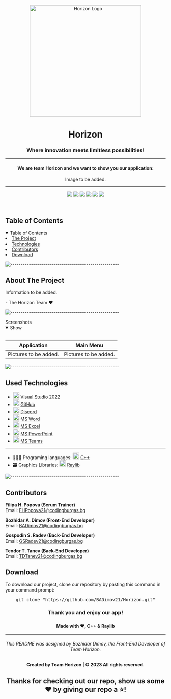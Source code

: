 <p align="center">
     <img align="center" src="https://cdn.discordapp.com/attachments/1184487440862433320/1191434569354854400/c934e711-5052-4b11-9c7c-9de9d48d5d9a-removebg-preview_auto_x2-removebg-preview.png?ex=65a56ce9&is=6592f7e9&hm=0c765e79f80b10bda3a1ca696bd5d2502bf02b0d4151e8b877c1abe6d69a9f03&" alt="Horizon Logo" width="350", height="350">
</p>
    
<h1 align="center"> Horizon </h1>
<h3 align="center"> Where innovation meets limitless possibilities! </h3>  
    
<hr>
    <h4 align="center">We are team Horizon and we want to show you our application:</h4>
<p align="center">    
    <p align="center">Image to be added.</p>
</p>
<hr>
    
<p align="center">
    <img src = "https://img.shields.io/github/languages/count/BADimov21/Horizon?style=for-the-badge">
    <img src = "https://img.shields.io/github/contributors/BADimov21/Horizon?style=for-the-badge">
    <img src = "https://img.shields.io/github/repo-size/BADimov21/Horizon?style=for-the-badge">
    <img src = "https://img.shields.io/github/last-commit/BADimov21/Horizon?style=for-the-badge">
    <img src = "https://img.shields.io/github/languages/top/BADimov21/Horizon?style=for-the-badge">
    <img src = "https://img.shields.io/github/issues-closed/BADimov21/Horizon?style=for-the-badge">
<p>
<br>
    
<!-- TABLE OF CONTENTS -->
<h2 id="table-of-contents">Table of Contents</h2>
    
<details open="open">
    <summary>Table of Contents</summary>
    <li><a href="#about-the-project">  The Project</a></li>
    <li><a href="#used-technologies">  Technologies</a></li>
    <li><a href="#contributors">   Contributors</a></li>
    <li><a href="#download">    Download</a></li>
</details>
    
![-----------------------------------------------------](https://raw.githubusercontent.com/andreasbm/readme/master/assets/lines/rainbow.png)
    
<!-- ABOUT THE PROJECT -->
<h2 id="about-the-project">About The Project</h2>
    
<p align="justify">
    Information to be added.
</p>
<p> - The Horizon Team ❤️</p>
    
    
![-----------------------------------------------------](https://raw.githubusercontent.com/andreasbm/readme/master/assets/lines/rainbow.png)
    
<summary>Screenshots</summary>
<details open="open">
<summary>Show</summary>
<br>
    
    
|                               Application                             |                               Main Menu                                |
| :-------------------------------------------------------------------: | :--------------------------------------------------------------------: |
| Pictures to be added.                                                 | Pictures to be added.                                                  |

    
</details>
    
</td></tr></table>
<p></p>
    
![-----------------------------------------------------](https://raw.githubusercontent.com/andreasbm/readme/master/assets/lines/rainbow.png)
    
##  Used Technologies
- <img src="https://upload.wikimedia.org/wikipedia/commons/thumb/2/2c/Visual_Studio_Icon_2022.svg/1200px-Visual_Studio_Icon_2022.svg.png" width="20" alt="Visual Studio 2022 Logo"> <a href="https://visualstudio.microsoft.com/vs/">Visual Studio 2022</a>
- <img src="https://github.githubassets.com/images/modules/logos_page/GitHub-Mark.png" width="20" alt="GitHub Logo"> <a href="https://github.com/">GitHub</a>
- <img src="https://www.freepnglogos.com/uploads/discord-logo-png/concours-discord-cartes-voeux-fortnite-france-6.png" width="20" alt="Discord Logo"> <a href="https://discord.com/">Discord</a>
- <img src="https://upload.wikimedia.org/wikipedia/commons/thumb/f/fd/Microsoft_Office_Word_%282019%E2%80%93present%29.svg/2203px-Microsoft_Office_Word_%282019%E2%80%93present%29.svg.png" width="20" alt="MS Word Logo"> <a href="https://en.wikipedia.org/wiki/Microsoft_Word">MS Word</a>
- <img src="https://upload.wikimedia.org/wikipedia/commons/thumb/3/34/Microsoft_Office_Excel_%282019%E2%80%93present%29.svg/2203px-Microsoft_Office_Excel_%282019%E2%80%93present%29.svg.png" width="20" alt="MS Excel Logo"> <a href="https://en.wikipedia.org/wiki/Microsoft_Excel">MS Excel</a>
- <img src="https://upload.wikimedia.org/wikipedia/commons/3/3b/Microsoft_PowerPoint_Logo.png" width="20" alt="MS PowerPoint Logo"> <a href="https://bg.wikipedia.org/wiki/Microsoft_PowerPoint">MS PowerPoint</a>
- <img src="https://upload.wikimedia.org/wikipedia/commons/thumb/c/c9/Microsoft_Office_Teams_%282018%E2%80%93present%29.svg/2203px-Microsoft_Office_Teams_%282018%E2%80%93present%29.svg.png" width="20" alt="MS Teams Logo"> <a href="https://www.microsoft.com/en-us/microsoft-teams/group-chat-software">MS Teams</a>
-----------------------------------------------------------------------------------------------------------------------------------
- 👩🏻‍💻 Programing languages: <img src="https://brandslogos.com/wp-content/uploads/thumbs/c-logo-vector.svg" width="20" alt="C++ Logo"> <a href="https://cplusplus.com/">C++</a>
- 🗃️ Graphics Libraries: <img src="https://upload.wikimedia.org/wikipedia/commons/f/f4/Raylib_logo.png" width="20" alt="Raylib Logo"> <a href="https://www.raylib.com/">Raylib</a>
    
    
![-----------------------------------------------------](https://raw.githubusercontent.com/andreasbm/readme/master/assets/lines/rainbow.png)
    
<!-- CONTRIBUTORS -->
<h2 id="contributors">Contributors</h2>
    
<p>
    
    
<b>Filipa H. Popova (Scrum Trainer)</b> <br>
    Email: <a>FHPopova21@codingburgas.bg</a> <br>
    
<b>Bozhidar A. Dimov (Front-End Developer)</b> <br>
    Email: <a>BADimov21@codingburgas.bg</a> <br>
    
<b>Gospodin S. Radev (Back-End Developer)</b> <br>
    Email: <a>GSRadev21@codingburgas.bg</a> <br>
    
<b>Teodor T. Tanev (Back-End Developer)</b> <br>
    Email: <a>TDTanev21@codingburgas.bg</a> <br>

    
</p>
    
<h2 id="download">Download</h2>
    
<p>To download our project, clone our repository by pasting this command in your command prompt:</p>
    
<pre align="center">git clone "https://github.com/BADimov21/Horizon.git"</pre>

<h3 align="center"> Thank you and enjoy our app! <h3>
<h4 align="center"> Made with ❤️, C++ & Raylib </h4>

<hr>

<h6 align="center">This README was designed by Bozhidar Dimov, the Front-End Developer of Team Horizon.</h6>
<h4 align="center"> Created by Team Horizon | &copy 2023 All rights reserved.</h4>
<h2 align="center">Thanks for checking out our repo, show us some ❤️ by giving our repo a ⭐️!</h2>
